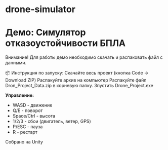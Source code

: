 # drone-simulator
# Демо: Симулятор отказоустойчивости БПЛА

Внимание! Для работы демо необходимо скачать и распаковать файл с данными.

📦 Инструкция по запуску:
Скачайте весь проект (кнопка Code → Download ZIP)
Распакуйте архив на компьютер
Распакуйте файл Dron_Project_Data.zip в корневую папку.
Зпустить Drone_Project.exe

**Управление:**
- WASD - движение
- Q/E - поворот  
- Space/Ctrl - высота
- 1/2/3 - сбои (двигатель, ветер, GPS)
- P/ESC - пауза
- R - рестарт

Собрано на Unity 
